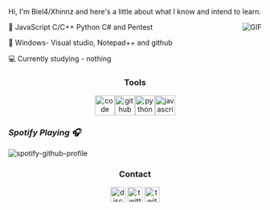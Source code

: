 Hi, I'm Biel4/Xhinnz and here's a little about what I know and intend to learn.

<img align="right" alt="GIF" src="https://cdn.discordapp.com/attachments/785315009449951232/785328332362874908/a_28b3ebb7f0a321dc1ef600e33120b7c3.gif" />

💼 JavaScript C/C++ Python C# and Pentest

💼 Windows- Visual studio, Notepad++ and github

💻 Currently studying - nothing
 

<h3 align="center">Tools</h3>
<p align="center"><img src="https://simpleicons.org/icons/visualstudiocode.svg" title="Visual Studio Code" alt="code" width="40" height="40"/><img src="https://simpleicons.org/icons/github.svg" title="GitHub" alt="github" width="40" height="40"/><img src="https://simpleicons.org/icons/python.svg" title="Python" alt="python" width="40" height="40"/><img src="https://simpleicons.org/icons/javascript.svg" title="JavaScript" alt="javascript" width="40" height="40"/></p>


### *Spotify Playing :headphones:*

![spotify-github-profile](/img/novatorem.svg)

<h3 align="center">Contact</h3>
<p align="center">
<a href="/" target="blank"><img align="center" src="https://simpleicons.org/icons/discord.svg" alt="discord" height="30" width="30"/></a>
<a href="https://twitter.com/zedkingsz" target="blank"><img align="center" src="https://simpleicons.org/icons/twitter.svg" alt="twitter" height="30" width="30"/></a>
<a href="https://twitch.tv/zedhacking" target="blank"><img align="center" src="https://simpleicons.org/icons/twitch.svg" alt="twitch" height="30" width="30"/></a>
</p>
